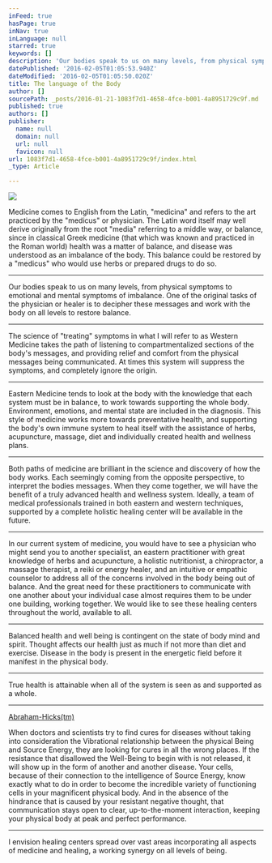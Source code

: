 ```yaml
---
inFeed: true
hasPage: true
inNav: true
inLanguage: null
starred: true
keywords: []
description: 'Our bodies speak to us on many levels, from physical symptoms to emotional and mental symptoms of imbalance.  One of the original tasks of the physician or healer is to decipher these messages and work with the body on all levels to restore balance.'
datePublished: '2016-02-05T01:05:53.940Z'
dateModified: '2016-02-05T01:05:50.020Z'
title: The language of the Body
author: []
sourcePath: _posts/2016-01-21-1083f7d1-4658-4fce-b001-4a8951729c9f.md
published: true
authors: []
publisher:
  name: null
  domain: null
  url: null
  favicon: null
url: 1083f7d1-4658-4fce-b001-4a8951729c9f/index.html
_type: Article

---
```

![](https://the-grid-user-content.s3-us-west-2.amazonaws.com/11ae82f1-a195-4e39-ab6a-da255932e628.jpg)

Medicine comes to English from the Latin, "medicina" and refers to the art practiced by the "medicus" or physician. The Latin word itself may well derive originally from the root "media" referring to a middle way, or balance, since in classical Greek medicine (that which was known and practiced in the Roman world) health was a matter of balance, and disease was understood as an imbalance of the body. This balance could be restored by a "medicus" who would use herbs or prepared drugs to do so.

****

Our bodies speak to us on many levels, from physical symptoms to emotional and mental symptoms of imbalance.  One of the original tasks of the physician or healer is to decipher these messages and work with the body on all levels to restore balance.

****

The science of "treating" symptoms in what I will refer to as Western Medicine takes the path of listening to compartmentalized sections of the body's messages, and providing relief and comfort from the physical messages being communicated.  At times this system will suppress the symptoms, and completely ignore the origin.  

****

Eastern Medicine tends to look at the body with the knowledge that each system must be in balance, to work towards supporting the whole body.  Environment, emotions, and mental state are included in the diagnosis.  This style of medicine works more towards preventative health, and supporting the body's own immune system to heal itself with the assistance of herbs, acupuncture, massage, diet and individually created health and wellness plans.

****

Both paths of medicine are brilliant in the science and discovery of how the body works.  Each seemingly coming from the opposite perspective, to interpret the bodies messages.  When they come together, we will have the benefit of a truly advanced health and wellness system.  Ideally, a team of medical professionals trained in both eastern and western techniques, supported by a complete holistic healing center will be available in the future.  

****

In our current system of medicine, you would have to see a physician who might send you to another specialist, an eastern practitioner with great knowledge of herbs and acupuncture, a holistic nutritionist, a chiropractor, a massage therapist, a reiki or energy healer, and an intuitive or empathic counselor to address all of the concerns involved in the body being out of balance.  And the great need for these practitioners to communicate with one another about your individual case almost requires them to be under one building, working together.  We would like to see these healing centers throughout the world, available to all.

****

Balanced health and well being is contingent on the state of body mind and spirit.  Thought affects our health just as much if not more than diet and exercise.  Disease in the body is present in the energetic field before it manifest in the physical body.  

****

True health is attainable when all of the system is seen as and supported as a whole.

****

[][0]

[Abraham-Hicks(tm)][0]

When doctors and scientists try to find cures for diseases without taking into consideration the Vibrational relationship between the physical Being and Source Energy, they are looking for cures in all the wrong places. If the resistance that disallowed the Well-Being to begin with is not released, it will show up in the form of another and another disease. Your cells, because of their connection to the intelligence of Source Energy, know exactly what to do in order to become the incredible variety of functioning cells in your magnificent physical body. And in the absence of the hindrance that is caused by your resistant negative thought, that communication stays open to clear, up-to-the-moment interaction, keeping your physical body at peak and perfect performance.

****

I envision healing centers spread over vast areas incorporating all aspects of medicine and healing, a working synergy on all levels of being.  

[0]: http://www.facebook.com/abrahamdaily/posts/10150628240191019